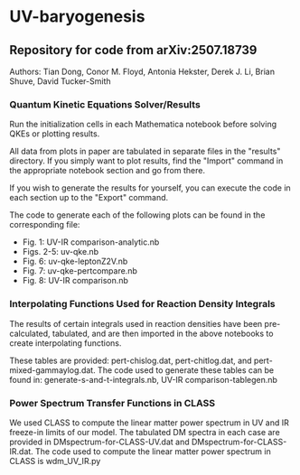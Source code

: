 # UV-baryogenesis
## Repository for code from arXiv:2507.18739

Authors: Tian Dong, Conor M. Floyd, Antonia Hekster, Derek J. Li, Brian Shuve, David Tucker-Smith

### Quantum Kinetic Equations Solver/Results

Run the initialization cells in each Mathematica notebook before solving QKEs or plotting results.

All data from plots in paper are tabulated in separate files in the "results" directory. If you simply want to plot results, find the "Import" command in the appropriate notebook section
and go from there.

If you wish to generate the results for yourself, you can execute the code in each section up to
the "Export" command. 

The code to generate each of the following plots can be found in the corresponding file:

- Fig. 1:    UV-IR comparison-analytic.nb
- Figs. 2-5: uv-qke.nb
- Fig. 6:    uv-qke-leptonZ2V.nb
- Fig. 7:    uv-qke-pertcompare.nb
- Fig. 8:    UV-IR comparison.nb

### Interpolating Functions Used for Reaction Density Integrals

The results of certain integrals used in reaction densities have been pre-calculated, tabulated,
and are then imported in the above notebooks to create interpolating functions.

These tables are provided: pert-chislog.dat, pert-chitlog.dat, and pert-mixed-gammaylog.dat. The code used to generate these tables can be found in: generate-s-and-t-integrals.nb, UV-IR comparison-tablegen.nb

### Power Spectrum Transfer Functions in CLASS

We used CLASS to compute the linear matter power spectrum in UV and IR freeze-in limits of our model. The tabulated DM spectra in each case are provided in DMspectrum-for-CLASS-UV.dat and DMspectrum-for-CLASS-IR.dat. The code used to compute the linear matter power spectrum in CLASS is wdm_UV_IR.py

